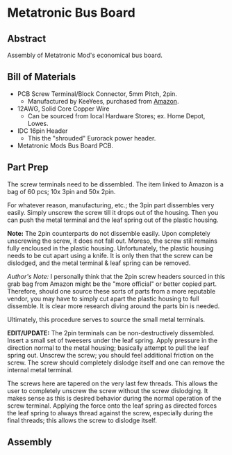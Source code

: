 # Metatronic Bus Board

## Abstract
Assembly of Metatronic Mod's economical bus board.

## Bill of Materials
- PCB Screw Terminal/Block Connector, 5mm Pitch, 2pin.
    * Manufactured by KeeYees, purchased from [Amazon](https://www.amazon.com/gp/product/B07H5G7GC6/ref=ppx_yo_dt_b_asin_title_o04_s01?ie=UTF8&psc=1).
- 12AWG, Solid Core Copper Wire
    * Can be sourced from local Hardware Stores; ex. Home Depot, Lowes.
- IDC 16pin Header
    * This the "shrouded" Eurorack power header. 
- Metatronic Mods Bus Board PCB.

## Part Prep

The screw terminals need to be dissembled. The item linked to Amazon is a bag of 60 pcs; 10x 3pin and 50x 2pin.

For whatever reason, manufacturing, etc.; the 3pin part dissembles very easily. Simply unscrew the screw till it drops out of the housing. Then you can push the metal terminal and the leaf spring out of the plastic housing. 

**Note:** The 2pin counterparts do not dissemble easily. Upon completely unscrewing the screw, it does not fall out. Moreso, the screw still remains fully encloused in the plastic housing. Unfortunately, the plastic housing needs to be cut apart using a knife. It is only then that the screw can be dislodged, and the metal terminal & leaf spring can be removed.

*Author's Note:* I personally think that the 2pin screw headers sourced in this grab bag from Amazon might be the "more official" or better copied part. Therefore, should one source these sorts of parts from a more reputable vendor, you may have to simply cut apart the plastic housing to full dissemble. It is clear more research diving around the parts bin is needed.

Ultimately, this procedure serves to source the small metal terminals.

**EDIT/UPDATE:** The 2pin terminals can be non-destructively dissembled. Insert a small set of tweesers under the leaf spring. Apply pressure in the direction normal to the metal housing; basically attempt to pull the leaf spring out. Unscrew the screw; you should feel additional friction on the screw. The screw should completely dislodge itself and one can remove the internal metal terminal.

The screws here are tapered on the very last few threads. This allows the user to completely unscrew the screw without the screw dislodging. It makes sense as this is desired behavior during the normal operation of the screw terminal. Applying the force onto the leaf spring as directed forces the leaf spring to always thread against the screw, especially during the final threads; this allows the screw to dislodge itself.


## Assembly

